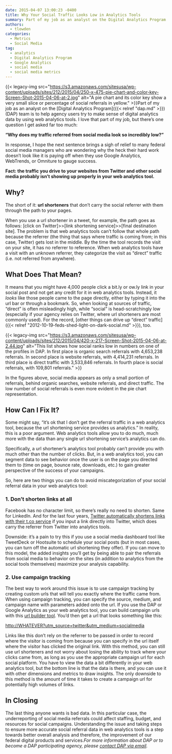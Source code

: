 ```yaml
---
date: 2015-04-07 13:00:23 -0400
title: Why Your Social Traffic Looks Low in Analytics Tools
summary: Part of my job as an analyst on the Digital Analytics Program (DAP) team is to help agency users try to make sense of digital analytics data by using web analytics tools. I
authors:
  - tlowden
categories:
  - Metrics
  - Social Media
tag:
  - analytics
  - Digital Analytics Program
  - Google Analytics
  - social media
  - social media metrics
---
```


{{< legacy-img src="https://s3.amazonaws.com/sitesusa/wp-content/uploads/sites/212/2015/04/250-x-475-pie-chart-and-color-key-Screen-Shot-2015-04-06-at-2.jpg" alt="A pie chart and its color key show a very small slice or percentage of social referrals in yellow." >}}Part of my job as an analyst on the [Digital Analytics Program]({{< relref "dap.md" >}}) (DAP) team is to help agency users try to make sense of digital analytics data by using web analytics tools. I love that part of my job, but there’s one question I get asked far too much:

**“Why does my traffic referred from social media look so incredibly low?”**

In response, I hope the next sentence brings a sigh of relief to many federal social media managers who are wondering why the heck their hard work doesn’t look like it is paying off when they use Google Analytics, WebTrends, or Omniture to gauge success.

**Fact: the traffic you drive to your websites from Twitter and other social media probably isn’t showing up properly in your web analytics tool.**

## Why?

The short of it: **url shorteners** that don’t carry the social referrer with them through the path to your pages.

When you use a url shortener in a tweet, for example, the path goes as follows: [click on Twitter]>>[link shortening service]>>[final destination site]. The problem is that web analytics tools can’t follow that whole path because the referrer (the thing that says where traffic is coming from; in this case, Twitter) gets lost in the middle. By the time the tool records the visit on your site, it has no referrer to reference. When web analytics tools have a visit with an unknown referrer, they categorize the visit as “direct” traffic (i.e. not referred from anywhere).

## What Does That Mean?

It means that you might have 4,000 people click a bit.ly or ow.ly link in your social post and not get any credit for it in web analytics tools. Instead, it _looks_ like those people came to the page directly, either by typing it into the url bar or through a bookmark. So, when looking at sources of traffic, “direct” is often misleadingly high, while “social” is head-scratchingly low (especially if your agency relies on Twitter, where url shorteners are most commonly used). For the record, [other things can drive up “direct” traffic]({{< relref "2012-10-19-feds-shed-light-on-dark-social.md" >}}), too.

{{< legacy-img src="https://s3.amazonaws.com/sitesusa/wp-content/uploads/sites/212/2015/04/420-x-217-Screen-Shot-2015-04-06-at-2.44.jpg" alt="This list shows how social ranks low in numbers on one of the profiles in DAP. In first place is organic search referrals with 4,653,238 referrals. In second place is website referrals, with 4,414,231 referrals. In third place is direct traffic with 3,533,846 referrals. In fourth place is social referrals, with 109,801 referrals." >}}

In the figures above, social media appears as only a small portion of referrals, behind organic searches, website referrals, and direct traffic. The low number of social referrals is even more evident in the pie chart representation.

## How Can I Fix It?

Some might say, “it’s ok that I don’t get the referral traffic in a web analytics tool, because the url shortening service provides us analytics.” In reality, this is a poor argument. Web analytics tools allow you to do much, much more with the data than any single url shortening service’s analytics can do.

Specifically, a url shortener’s analytics tool probably can’t provide you with much other than the number of clicks. But, in a web analytics tool, you can segment data to see behavior once the user is on the page you directed them to (time on page, bounce rate, downloads, etc.) to gain greater perspective of the success of your campaigns.

So, here are two things you can do to avoid miscategorization of your social referral data in your web analytics tool:

### 1. Don’t shorten links at all

Facebook has no character limit, so there’s really no need to shorten. Same for LinkedIn. And for the last four years, [Twitter automatically shortens links with their t.co service](https://support.twitter.com/articles/109623-about-twitter-s-link-service-http-t-co) if you input a link directly into Twitter, which does carry the referrer from Twitter into analytics tools.

Downside: it’s a pain to try this if you use a social media dashboard tool like TweetDeck or Hootsuite to schedule your social posts (but in most cases, you can turn off the automatic url shortening they offer). If you can move to this model, the added insights you’ll get by being able to pair the referrals from social media to behavior on the sites (in addition to analytics from the social tools themselves) maximize your analysis capability.

### 2. Use campaign tracking

The best way to work around this issue is to use campaign tracking by creating custom urls that will tell you exactly where the traffic came from. When using campaign tracking, you can specify the source, medium, and campaign name with parameters added onto the url. If you use the DAP or Google Analytics as your web analytics tool, you can build campaign urls with this [url builder tool](https://support.google.com/analytics/answer/1033867?hl=en). You’d then get a url that looks something like this:

[http://WHATEVER?utm\_source=twitter&utm\_medium=socialmedia](http://WHATEVER?utm_source=twitter&utm_medium=socialmedia)

Links like this don’t rely on the referrer to be passed in order to record where the visitor is coming from because you can specify in the url itself where the visitor has clicked the original link. With this method, you can still use url shorteners and not worry about losing the ability to track where your clicks came from, as long as you use the appropriate campaign url for each social platform. You have to view the data a bit differently in your web analytics tool, but the bottom line is that the data is there, and you can use it with other dimensions and metrics to draw insights. The only downside to this method is the amount of time it takes to create a campaign url for potentially high volumes of links.

## In Closing

The last thing anyone wants is bad data. In this particular case, the underreporting of social media referrals could affect staffing, budget, and resources for social campaigns. Understanding the issue and taking steps to ensure more accurate social referral data in web analytics tools is a step towards better overall analysis and therefore, the improvement of our federal digital products and services._For more information about DAP or to become a DAP participating agency, please [contact DAP via email](mailto:dap@gsa.gov)._